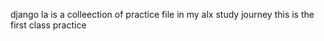 django la is a colleection of practice file in my alx study journey
this is the first class practice